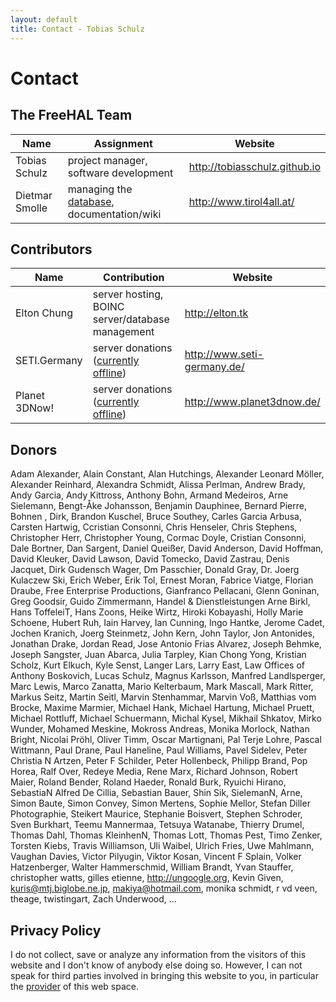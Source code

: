 ```yaml
---
layout: default
title: Contact - Tobias Schulz
---
```


# Contact

## The FreeHAL Team

| Name              | Assignment                             | Website                                    |
| ----------------- | -------------------------------------- | ------------------------------------------ |
| Tobias Schulz     | project manager, software development  | <http://tobiasschulz.github.io> |
| Dietmar Smolle    | managing the [database](http://freehal.googlecode.com/svn/trunk/hal2012/lang_de/), documentation/wiki | <http://www.tirol4all.at/> |

## Contributors

| Name              | Contribution                                     | Website                                    |
| ----------------- | ------------------------------------------------ | ------------------------------------------ |
| Elton Chung       | server hosting, BOINC server/database management | <http://elton.tk>                          |
| SETI.Germany      | server donations ([currently offline](http://www.seti-germany.de/forum/freehal/3041-serverstatus-fragen-usw-82.html#post215354)) | <http://www.seti-germany.de/> |
| Planet 3DNow!     | server donations ([currently offline](http://www.seti-germany.de/forum/freehal/3041-serverstatus-fragen-usw-82.html#post215354)) | <http://www.planet3dnow.de/> |

## Donors

Adam Alexander, Alain Constant, Alan Hutchings, Alexander Leonard Möller, Alexander Reinhard, Alexandra Schmidt, Alissa Perlman, Andrew Brady, Andy Garcia, Andy Kittross, Anthony Bohn, Armand Medeiros, Arne Sielemann, Bengt-Åke Johansson, Benjamin Dauphinee, Bernard Pierre, Bohnen , Dirk, Brandon Kuschel, Bruce Southey, Carles Garcia Arbusa, Carsten Hartwig, Ccristian Consonni, Chris Henseler, Chris Stephens, Christopher Herr, Christopher Young, Cormac Doyle, Cristian Consonni, Dale Bortner, Dan Sargent, Daniel Queißer, David Anderson, David Hoffman, David Kleuker, David Lawson, David Tomecko, David Zastrau, Denis Jacquet, Dirk Gudensch Wager, Dm Passchier, Donald Gray, Dr. Joerg Kulaczew Ski, Erich Weber, Erik Tol, Ernest Moran, Fabrice Viatge, Florian Draube, Free Enterprise Productions, Gianfranco Pellacani, Glenn Goninan, Greg Goodsir, Guido Zimmermann, Handel & Dienstleistungen Arne Birkl, Hans Toffelei­T, Hans Zoons, Heike Wirtz, Hiroki Kobayashi, Holly Marie Schoene, Hubert Ruh, Iain Harvey, Ian Cunning, Ingo Hantke, Jerome Cadet, Jochen Kranich, Joerg Steinmetz, John Kern, John Taylor, Jon Antonides, Jonathan Drake, Jordan Read, Jose Antonio Frias Alvarez, Joseph Behmke, Joseph Sangster, Juan Abarca, Julia Tarpley, Kian Chong Yong, Kristian Scholz, Kurt Elkuch, Kyle Senst, Langer Lars, Larry East, Law Offices of Anthony Boskovich, Lucas Schulz, Magnus Karlsson, Manfred Landlsperger, Marc Lewis, Marco Zanatta, Mario Kelterbaum, Mark Mascall, Mark Ritter, Markus Seitz, Martin Seitl, Marvin Stenhammar, Marvin Voß, Matthias vom Brocke, Maxime Marmier, Michael Hank, Michael Hartung, Michael Pruett, Michael Rottluff, Michael Schuermann, Michal Kysel, Mikhail Shkatov, Mirko Wunder, Mohamed Meskine, Mokross Andreas, Monika Morlock, Nathan Bright, Nicolai Pröhl, Oliver Timm, Oscar Martignani, Pal Terje Lohre, Pascal Wittmann, Paul Drane, Paul Haneline, Paul Williams, Pavel Sidelev, Peter Christia N Artzen, Peter F Schilder, Peter Hollenbeck, Philipp Brand, Pop Horea, Ralf Over, Redeye Media, Rene Marx, Richard Johnson, Robert Maier, Roland Bender, Roland Haeder, Ronald Burk, Ryuichi Hirano, Sebastia­N Alfred De Cillia, Sebastian Bauer, Shin Sik, Sieleman­N, Arne, Simon Baute, Simon Convey, Simon Mertens, Sophie Mellor, Stefan Diller Photographie, Steikert Maurice, Stephanie Boisvert, Stephen Schroder, Sven Burkhart, Teemu Mannermaa, Tetsuya Watanabe, Thierry Drumel, Thomas Dahl, Thomas Kleinhen­N, Thomas Lott, Thomas Pest, Timo Zenker, Torsten Kiebs, Travis Williamson, Uli Waibel, Ulrich Fries, Uwe Mahlmann, Vaughan Davies, Victor Pilyugin, Viktor Kosan, Vincent F Splain, Volker Hatzenberger, Walter Hammerschmid, William Brandt, Yvan Stauffer, christopher watts, gilles etienne, http://ungoogle.org, Kevin Given, kuris@mtj.biglobe.ne.jp, makiya@hotmail.com, monika schmidt, r vd veen, theage, twistingart, Zach Underwood, ...

## Privacy Policy

I do not collect, save or analyze any information from the visitors of this website and I don't know of anybody else doing so. However, I can not speak for third parties involved in bringing this website to you, in particular the [provider](https://pages.github.com/) of this web space.

